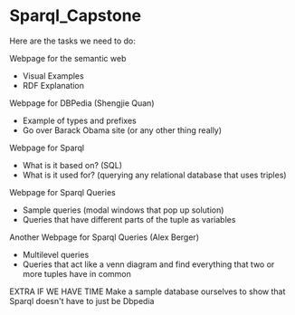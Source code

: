 # Sparql_Capstone

Here are the tasks we need to do: 

Webpage for the semantic web
- Visual Examples
- RDF Explanation 

Webpage for DBPedia (Shengjie Quan)
- Example of types and prefixes
- Go over Barack Obama site (or any other thing really)

Webpage for Sparql               
- What is it based on? (SQL)
- What is it used for? (querying any relational database that uses triples)

Webpage for Sparql Queries     
- Sample queries (modal windows that pop up solution)
- Queries that have different parts of the tuple as variables


Another Webpage for Sparql Queries (Alex Berger)
- Multilevel queries
- Queries that act like a venn diagram and find everything that two or more tuples have in common


EXTRA IF WE HAVE TIME
Make a sample database ourselves to show that Sparql doesn't have to just be Dbpedia

